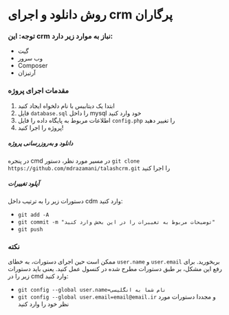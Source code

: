 # روش دانلود و اجرای crm پرگاران

### توجه: این crm نباز به موارد زیر دارد:
- گیت
- وب سرور
- Composer
- آرتیزان


### مقدمات اجرای پروژه
1. ابتدا یک دیتابیس با نام دلخواه ایجاد کنید
2. فایل `database.sql` را داخل mysql خود وارد کنید
3. اطلاعات مربوط به پایگاه داده را فایل `config.php` را تغییر دهید
4. پروژه را اجرا کنید!


##### دانلود و به‌روزرسانی پروژه
در پنجره cmd در مسیر مورد نظر، دستور `git clone https://github.com/mdrazamani/talashcrm.git` را اجرا کنید

##### آپلود تغییرات
دستورات زیر را به ترتیب داخل cdm وارد کنید:
- `git add -A`
- `git commit -m "توضیحات مربوط به تغییرات را در این بخش وارد کنید"`
- `git push`


### نکته
ممکن است حین اجرای دستورات، به خطای `user.name` و `user.email` بربخورید. برای رفع این مشکل، بر طبق دستورات مطرح شده در کنسول عمل کنید. یعنی باید دستورات زیر را در cmd وارد کنید:
- `git config --global user.name=نام شما به انگلیسی`
- `git config --global user.email=email@email.ir`
و مجددا دستورات مورد نظر خود را وارد کنید